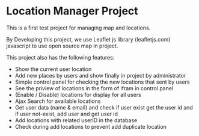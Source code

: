 # Location Manager Project

This is a first test project for managing map and locations.

By Developing this project, we use Leaflet js library (leafletjs.com) javascript to use open source map in project.


This project also has the following features:
  * Show the current user location
  * Add new places by users and show finally in project by administrator
  * Simple control panel for checking the new locations that sent by users
  * See the priview of locations in the form of ifram in control panel
  * (Enable / Disable) locations for display for all users
  * Ajax Search for available locations
  * Get user data (name & email) and check if user exist get the user id and if user not-exist, add user and get user id
  * Add locations with related userID in the database
  * Check during add locations to prevent add duplicate location

